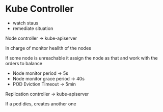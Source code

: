 # Kube Controller

- watch staus
- remediate situation
  

Node controller -> kube-apiserver

In charge of monitor heallth of the nodes

If some node is unreachable it assign the node as that and work with the orders to balance

- Node monitor period -> 5s
- Node monitor grace period -> 40s
- POD Eviction Timeout -> 5min

Replication controller  -> kube-apiserver

If a pod dies, creates another one


